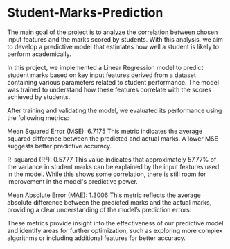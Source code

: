 # Student-Marks-Prediction
The main goal of the project is to analyze the correlation between chosen input features and the marks scored by students. With this analysis, we aim to develop a predictive model that estimates how well a student is likely to perform academically.

In this project, we implemented a Linear Regression model to predict student marks based on key input features derived from a dataset containing various parameters related to student performance. The model was trained to understand how these features correlate with the scores achieved by students.

After training and validating the model, we evaluated its performance using the following metrics:

Mean Squared Error (MSE): 6.7175
This metric indicates the average squared difference between the predicted and actual marks. A lower MSE suggests better predictive accuracy.

R-squared (R²): 0.5777
This value indicates that approximately 57.77% of the variance in student marks can be explained by the input features used in the model. While this shows some correlation, there is still room for improvement in the model's predictive power.

Mean Absolute Error (MAE): 1.3006
This metric reflects the average absolute difference between the predicted marks and the actual marks, providing a clear understanding of the model’s prediction errors.

These metrics provide insight into the effectiveness of our predictive model and identify areas for further optimization, such as exploring more complex algorithms or including additional features for better accuracy.
